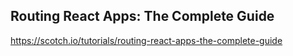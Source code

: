 ## Routing React Apps: The Complete Guide
  https://scotch.io/tutorials/routing-react-apps-the-complete-guide
